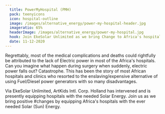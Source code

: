 ```yaml
---
  title: PowerMyHospital (PMH)
  pack: teenyicons
  icon: hospital-outline
  image: /images/alternative_energy/power-my-hospital-header.jpg
  imageratio: 65%
  headerImage: /images/alternative_energy/power-my-hospital.jpg
  hook: Join EkeSolar Unlimited as we bring Change to Africa's hospitals with Solar Energy!
  date: 11-12-2020
---
```


Regrettably, most of the medical complications and deaths could rightfully be attributed to the lack of Electric power in most of the Africa's hospitals. Can you imagine what happen during surgery when suddenly, electric power falls out? Catastrophe. This has been the story of most African hospitals and clinics who resorted to the enslaving/expensive alternative of using Fuel/Diesel power generators with so many disadvantages.

Via EkeSolar Unlimited, ArtKids Intl. Corp. Holland has intervened and is presently equipping hospitals with the needed Solar Energy. Join us as we bring positive #changes by equipping Africa's hospitals with the ever needed Solar (Sun) Energy.
